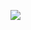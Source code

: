 

<div align=“center”>

![](https://komarev.com/ghpvc/?username=atticfoox&label=visitors&color=blue&style=flat)
